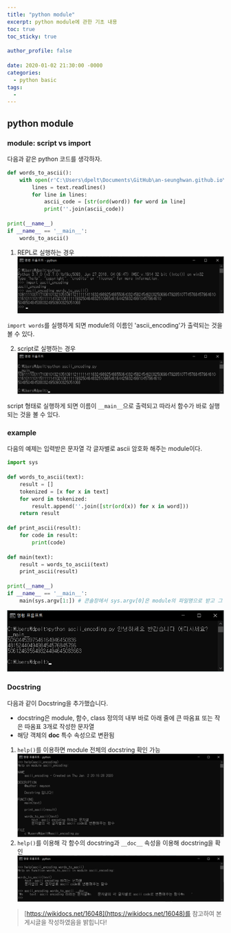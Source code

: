```yaml
---
title: "python module"
excerpt: python module에 관한 기초 내용
toc: true
toc_sticky: true

author_profile: false

date: 2020-01-02 21:30:00 -0000
categories: 
  - python basic
tags:
  - 
---
```

## python module

### module: script vs import
다음과 같은 python 코드를 생각하자.
```python
def words_to_ascii():
    with open(r'C:\Users\dpelt\Documents\GitHub\an-seunghwan.github.io\assets\etc\sample.txt', 'r', encoding='utf-8') as text:
        lines = text.readlines()
        for line in lines:
            ascii_code = [str(ord(word)) for word in line]
            print(''.join(ascii_code))
            
print(__name__)
if __name__ == '__main__':
    words_to_ascii()
```
1. REPL로 실행하는 경우
![](https://github.com/an-seunghwan/an-seunghwan.github.io/blob/master/assets/img/ascii1.png?raw=true)

`import words`를 실행하게 되면 module의 이름인 'ascii_encoding'가 출력되는 것을 볼 수 있다.

2. script로 실행하는 경우
![](https://github.com/an-seunghwan/an-seunghwan.github.io/blob/master/assets/img/ascii2.png?raw=true)

script 형태로 실행하게 되면 이름이 `__main__`으로 출력되고 따라서 함수가 바로 실행되는 것을 볼 수 있다.

### example
다음의 예제는 입력받은 문자열 각 글자별로 ascii 암호화 해주는 module이다.
```python
import sys

def words_to_ascii(text):
    result = []
    tokenized = [x for x in text]
    for word in tokenized:
        result.append(''.join([str(ord(x)) for x in word]))
    return result

def print_ascii(result):
    for code in result:
        print(code)
        
def main(text):
    result = words_to_ascii(text)
    print_ascii(result)
    
print(__name__)
if __name__ == '__main__':
    main(sys.argv[1:]) # 콘솔창에서 sys.argv[0]은 module의 파일명으로 받고 그 뒤 인자들은 함수의 입력값으로써 받는다.
```
![](https://github.com/an-seunghwan/an-seunghwan.github.io/blob/master/assets/img/ascii3.png?raw=true)

### Docstring
다음과 같이 Docstring을 추가했습니다.
* docstring은 module, 함수, class 정의의 내부 바로 아래 줄에 큰 따옴표 또는 작은 따옴표 3개로 작성한 문자열
* 해당 객체의 **doc** 특수 속성으로 변환됨

1. `help()`를 이용하면 module 전체의 docstring 확인 가능
![](https://github.com/an-seunghwan/an-seunghwan.github.io/blob/master/assets/img/ascii4.png?raw=true)
2. `help()`를 이용해 각 함수의 docstring과 `__doc__` 속성을 이용해 docstring을 확인
![](https://github.com/an-seunghwan/an-seunghwan.github.io/blob/master/assets/img/ascii5.png?raw=true)

> [https://wikidocs.net/16048](https://wikidocs.net/16048)를 참고하여 본 게시글을 작성하였음을 밝힙니다!


<!--stackedit_data:
eyJoaXN0b3J5IjpbLTEzNDU5MTcyNzcsLTEzNDU5MTcyNzcsMT
I1NTY4MTU2N119
-->